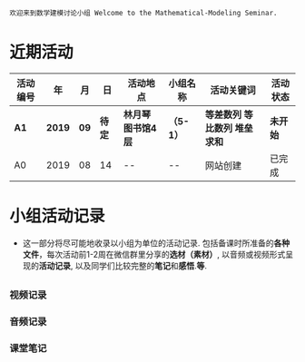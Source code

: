 ```markdown
欢迎来到数学建模讨论小组 Welcome to the Mathematical-Modeling Seminar.
```
# 近期活动
活动编号|年|月|日|活动地点|小组名称|活动关键词|活动状态
-|-|-|-|-|-|-|-
**A1**|**2019**|**09**|**待定**|**林月琴图书馆4层**|**（5-1）**|**等差数列 等比数列 堆垒求和**|**未开始**
A0|2019|08|14|--|--|网站创建|已完成

# 小组活动记录
- 这一部分将尽可能地收录以小组为单位的活动记录. 包括备课时所准备的**各种文件**，每次活动前1-2周在微信群里分享的**选材（素材）**, 以音频或视频形式呈现的**活动记录**, 以及同学们比较完整的**笔记**和**感悟**.**等**.
## 
### 视频记录
### 音频记录
### 课堂笔记
